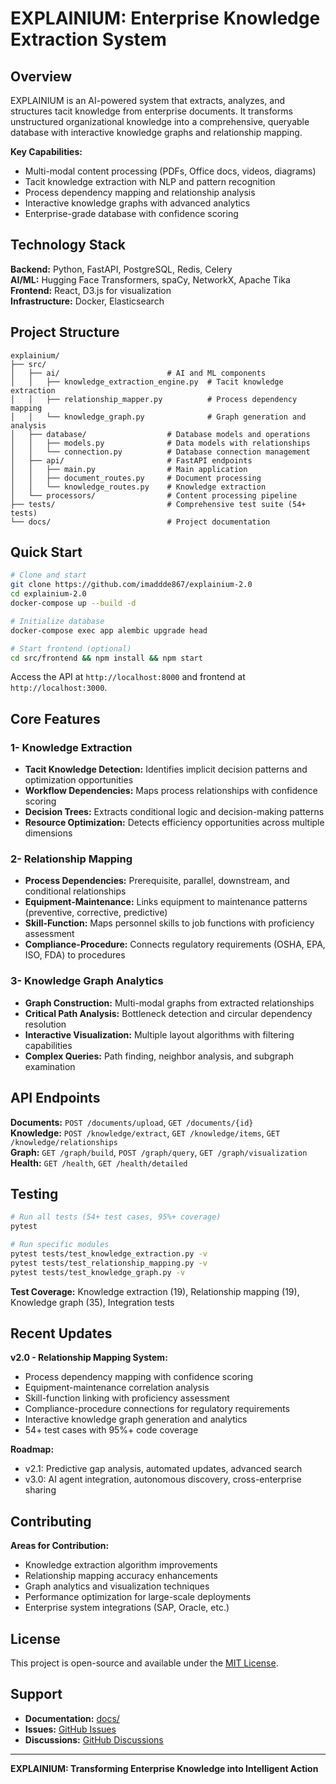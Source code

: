 # EXPLAINIUM: Enterprise Knowledge Extraction System

## Overview

EXPLAINIUM is an AI-powered system that extracts, analyzes, and structures tacit knowledge from enterprise documents. It transforms unstructured organizational knowledge into a comprehensive, queryable database with interactive knowledge graphs and relationship mapping.

**Key Capabilities:**
- Multi-modal content processing (PDFs, Office docs, videos, diagrams)
- Tacit knowledge extraction with NLP and pattern recognition
- Process dependency mapping and relationship analysis
- Interactive knowledge graphs with advanced analytics
- Enterprise-grade database with confidence scoring

## Technology Stack

**Backend:** Python, FastAPI, PostgreSQL, Redis, Celery  
**AI/ML:** Hugging Face Transformers, spaCy, NetworkX, Apache Tika  
**Frontend:** React, D3.js for visualization  
**Infrastructure:** Docker, Elasticsearch

## Project Structure

```
explainium/
├── src/
│   ├── ai/                        # AI and ML components
│   │   ├── knowledge_extraction_engine.py  # Tacit knowledge extraction
│   │   ├── relationship_mapper.py          # Process dependency mapping
│   │   └── knowledge_graph.py              # Graph generation and analysis
│   ├── database/                  # Database models and operations
│   │   ├── models.py              # Data models with relationships
│   │   └── connection.py          # Database connection management
│   ├── api/                       # FastAPI endpoints
│   │   ├── main.py                # Main application
│   │   ├── document_routes.py     # Document processing
│   │   └── knowledge_routes.py    # Knowledge extraction
│   └── processors/                # Content processing pipeline
├── tests/                         # Comprehensive test suite (54+ tests)
└── docs/                          # Project documentation
```

## Quick Start

```bash
# Clone and start
git clone https://github.com/imaddde867/explainium-2.0
cd explainium-2.0
docker-compose up --build -d

# Initialize database
docker-compose exec app alembic upgrade head

# Start frontend (optional)
cd src/frontend && npm install && npm start
```

Access the API at `http://localhost:8000` and frontend at `http://localhost:3000`.

## Core Features

### 1- Knowledge Extraction
- **Tacit Knowledge Detection:** Identifies implicit decision patterns and optimization opportunities
- **Workflow Dependencies:** Maps process relationships with confidence scoring
- **Decision Trees:** Extracts conditional logic and decision-making patterns
- **Resource Optimization:** Detects efficiency opportunities across multiple dimensions

### 2- Relationship Mapping
- **Process Dependencies:** Prerequisite, parallel, downstream, and conditional relationships
- **Equipment-Maintenance:** Links equipment to maintenance patterns (preventive, corrective, predictive)
- **Skill-Function:** Maps personnel skills to job functions with proficiency assessment
- **Compliance-Procedure:** Connects regulatory requirements (OSHA, EPA, ISO, FDA) to procedures

### 3- Knowledge Graph Analytics
- **Graph Construction:** Multi-modal graphs from extracted relationships
- **Critical Path Analysis:** Bottleneck detection and circular dependency resolution
- **Interactive Visualization:** Multiple layout algorithms with filtering capabilities
- **Complex Queries:** Path finding, neighbor analysis, and subgraph examination

## API Endpoints

**Documents:** `POST /documents/upload`, `GET /documents/{id}`  
**Knowledge:** `POST /knowledge/extract`, `GET /knowledge/items`, `GET /knowledge/relationships`  
**Graph:** `GET /graph/build`, `POST /graph/query`, `GET /graph/visualization`  
**Health:** `GET /health`, `GET /health/detailed`

## Testing

```bash
# Run all tests (54+ test cases, 95%+ coverage)
pytest

# Run specific modules
pytest tests/test_knowledge_extraction.py -v
pytest tests/test_relationship_mapping.py -v
pytest tests/test_knowledge_graph.py -v
```

**Test Coverage:** Knowledge extraction (19), Relationship mapping (19), Knowledge graph (35), Integration tests

## Recent Updates

**v2.0 - Relationship Mapping System:**
- Process dependency mapping with confidence scoring
- Equipment-maintenance correlation analysis
- Skill-function linking with proficiency assessment
- Compliance-procedure connections for regulatory requirements
- Interactive knowledge graph generation and analytics
- 54+ test cases with 95%+ code coverage

**Roadmap:**
- v2.1: Predictive gap analysis, automated updates, advanced search
- v3.0: AI agent integration, autonomous discovery, cross-enterprise sharing

## Contributing

**Areas for Contribution:**
- Knowledge extraction algorithm improvements
- Relationship mapping accuracy enhancements
- Graph analytics and visualization techniques
- Performance optimization for large-scale deployments
- Enterprise system integrations (SAP, Oracle, etc.)

## License

This project is open-source and available under the [MIT License](LICENSE).

## Support

- **Documentation:** [docs/](docs/)
- **Issues:** [GitHub Issues](https://github.com/imaddde867/explainium-2.0/issues)
- **Discussions:** [GitHub Discussions](https://github.com/imaddde867/explainium-2.0/discussions)

---

**EXPLAINIUM: Transforming Enterprise Knowledge into Intelligent Action**

